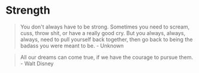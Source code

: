 # Strength

> You don't always have to be strong. Sometimes you need to scream, cuss, throw shit, or have a really good cry. But you always, always, always, need to pull yourself back together, then go back to being the badass you were meant to be. - Unknown

> All our dreams can come true, if we have the courage to pursue them. - Walt Disney
